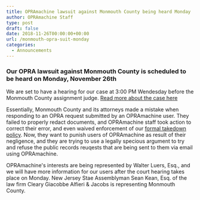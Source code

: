 ```yaml
---
title: OPRAmachine lawsuit against Monmouth County being heard Monday
author: OPRAmachine Staff
type: post
draft: false
date: 2018-11-26T00:00:00+00:00
url: /monmouth-opra-suit-monday
categories:
  - Announcements
---
```


### Our OPRA lawsuit against Monmouth County is scheduled to be heard on Monday, November 26th

We are set to have a hearing for our case at 3:00 PM Wendesday before the Monmouth County assignment judge. [Read more about the case here](/monmouth-opra-lawsuit/)

Essentially, Monmouth County and its attorneys made a mistake when responding to an OPRA request submitted by an OPRAmachine user. They failed to properly redact documents, and OPRAmachine staff took action to correct their error, and even waived enforcement of our [formal takedown policy](https://docs.opramachine.com/site-policies-and-procedures/content-removal/). Now, they want to punish users of OPRAmachine as result of their negligence, and they are trying to use a legally specious argument to try and refuse the public records reuqests that are being sent to them via email using OPRAmachine.

OPRAmachine's interests are being represented by Walter Luers, Esq., and we will have more information for our users after the court hearing takes place on Monday. New Jersey Stae Assemblyman Sean Kean, Esq. of the law firm Cleary Giacobbe Alfieri & Jacobs is representing Monmouth County.